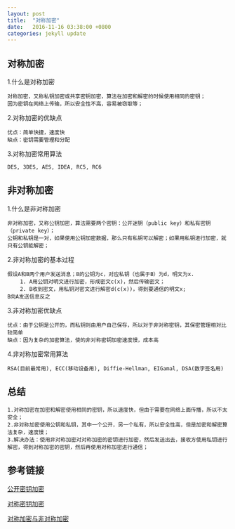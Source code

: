 ```yaml
---
layout: post
title:  "对称加密"
date:   2016-11-16 03:38:00 +0800
categories: jekyll update
---
```

对称加密
----

1.什么是对称加密
```
对称加密，又称私钥加密或共享密钥加密，算法在加密和解密的时候使用相同的密钥；
因为密钥在网络上传输，所以安全性不高，容易被窃取等；
```

2.对称加密的优缺点
```
优点：简单快捷，速度快
缺点：密钥需要管理和分配
```

3.对称加密常用算法
```
DES, 3DES, AES, IDEA, RC5, RC6
```

非对称加密
----

1.什么是非对称加密
```
非对称加密，又称公钥加密，算法需要两个密钥：公开迷钥（public key）和私有密钥（private key）；
公钥和私钥是一对，如果使用公钥加密数据，那么只有私钥可以解密；如果用私钥进行加密，就只有公钥能解密；
```

2.非对称加密的基本过程
```
假设A和B两个用户发送消息；B的公钥为c，对应私钥（也属于B）为d，明文为x.
    1. A用公钥对明文进行加密，形成密文c(x)，然后传输密文；
    2. B收到密文，用私钥对密文进行解密d(c(x))，得到要通信的明文x;
B向A发送信息反之
```

3.非对称加密优缺点
```
优点：由于公钥是公开的，而私钥则由用户自己保存，所以对于非对称密钥，其保密管理相对比较简单
缺点：因为复杂的加密算法，使的非对称密钥加密速度慢，成本高
```

4.非对称加密常用算法
```
RSA(目前最常用), ECC(移动设备用), Diffie-Hellman, EIGamal, DSA(数字签名用)
```

总结
----
```
1.对称加密在加密和解密使用相同的密钥，所以速度快，但由于需要在网络上面传播，所以不太安全；
2.非对称加密使用公钥和私钥，其中一个公开，另一个私有，所以安全性高，但是加密和解密算法复杂，速度慢；
3.解决办法：使用非对称加密对对称加密的密钥进行加密，然后发送出去，接收方使用私钥进行解密，得到对称加密的密钥，然后再使用对称加密进行通信；
```

参考链接
----
[公开密钥加密](http://www.wikiwand.com/zh/%E5%85%AC%E5%BC%80%E5%AF%86%E9%92%A5%E5%8A%A0%E5%AF%86)

[对称密钥加密](http://www.wikiwand.com/zh/%E5%B0%8D%E7%A8%B1%E5%AF%86%E9%91%B0%E5%8A%A0%E5%AF%86)

[对称加密与非对称加密](http://www.cnblogs.com/jfzhu/p/4020928.html)
